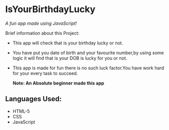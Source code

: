 # IsYourBirthdayLucky

*A fun app made using JavaScript!*

Brief information about this Project:

- This app will check that is your birthday lucky or not.

- You have put you date of birth and your favourite number,by using some logic it will find that is your DOB is lucky for you or not.

- This app is made for fun there is no such luck factor.You have work hard for your every task to succeed.

  **Note: An Absolute beginner made this app**

## Languages Used:
 - HTML-5
 - CSS
 - JavaScript
 
